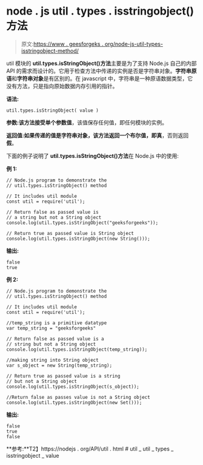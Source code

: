 # node . js util . types . isstringobject()方法

> 原文:[https://www . geesforgeks . org/node-js-util-types-isstringobject-method/](https://www.geeksforgeeks.org/node-js-util-types-isstringobject-method/)

util 模块的 **util.types.isStringObject()方法**主要是为了支持 Node.js 自己的内部 API 的需求而设计的。它用于检查方法中传递的实例是否是字符串对象。**字符串原语**和**字符串对象**是有区别的。在 javascript 中，字符串是一种原语数据类型，它没有方法，只是指向原始数据内存引用的指针。

**语法:**

```
util.types.isStringObject( value )
```

**参数:**该方法接受单个参数**值**，该值保存任何值，即任何模块的实例。

**返回值:**如果传递的值是字符串对象，该方法返回一个布尔值，即**真**，否则返回**假**。

下面的例子说明了 **util.types.isStringObject()方法**在 Node.js 中的使用:

**例 1:**

```
// Node.js program to demonstrate the    
// util.types.isStringObject() method 

// It includes util module 
const util = require('util'); 

// Return false as passed value is
// a string but not a String object 
console.log(util.types.isStringObject("geeksforgeeks")); 

// Return true as passed value is String object
console.log(util.types.isStringObject(new String())); 
```

**输出:**

```
false
true
```

**例 2:**

```
// Node.js program to demonstrate the    
// util.types.isStringObject() method 

// It includes util module 
const util = require('util'); 

//temp_string is a primitive datatype
var temp_string = "geeksforgeeks"

// Return false as passed value is a
// string but not a String object 
console.log(util.types.isStringObject(temp_string)); 

//making string into String object
var s_object = new String(temp_string);

// Return true as passed value is a string
// but not a String object 
console.log(util.types.isStringObject(s_object));

//Return false as passes value is not a String object
console.log(util.types.isStringObject(new Set()));
```

**输出:**

```
false
true
false
```

**参考:**T2】https://nodejs . org/API/util . html # util _ util _ types _ isstringobject _ value